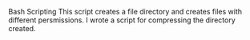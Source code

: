 Bash Scripting
This script creates a file directory and creates files with different persmissions.
I wrote a script for compressing the directory created.
